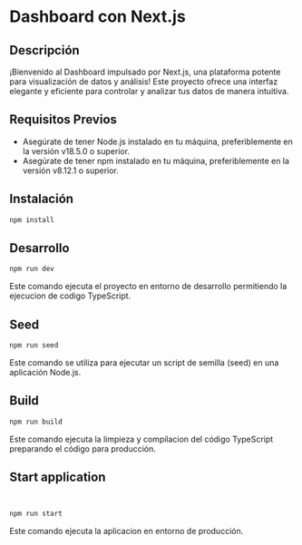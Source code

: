 # Dashboard con Next.js 

## Descripción

¡Bienvenido al Dashboard impulsado por Next.js, una plataforma potente para visualización de datos y análisis! Este proyecto ofrece una interfaz elegante y eficiente para controlar y analizar tus datos de manera intuitiva.


## Requisitos Previos

- Asegúrate de tener Node.js instalado en tu máquina, preferiblemente en la versión v18.5.0 o superior.
- Asegúrate de tener npm instalado en tu máquina, preferiblemente en la versión v8.12.1 o superior.

## Instalación

```bash
npm install
```

## Desarrollo

```bash
npm run dev
```

Este comando ejecuta el proyecto en entorno de desarrollo permitiendo la ejecucion de codigo TypeScript.

## Seed

```bash
npm run seed
```

Este comando se utiliza para ejecutar un script de semilla (seed) en una aplicación Node.js.

## Build

```bash
npm run build
```

Este comando ejecuta la limpieza y compilacion del código TypeScript preparando el código para producción.

## Start application

```bash


npm run start
```

Este comando ejecuta la aplicacion en entorno de producción.
